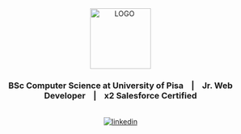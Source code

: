 <div align="center">
  
  <img width=120  src="https://portfolio-v1-react.firebaseapp.com/static/media/exagon-logo-blue.660a125a6b44ee14c4a4.png" alt="LOGO" />
  
  ### BSc Computer Science at University of Pisa &nbsp;&nbsp; | &nbsp;&nbsp; Jr. Web Developer &nbsp;&nbsp; | &nbsp;&nbsp; x2 Salesforce Certified

   <br>

  <a href="https://linkedin.com/in/davide-de-leonardis">
    <img src=https://img.shields.io/badge/linkedin-%231E77B5.svg?&style=for-the-badge&logo=linkedin&logoColor=white alt=linkedin />
  </a>
</div>
